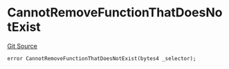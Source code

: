 # CannotRemoveFunctionThatDoesNotExist
[Git Source](https://github.com/thrackle-io/tron/blob/81b80009ad5682c206d626e3be15fff689d615e0/src/protocol/economic/ruleProcessor/RuleProcessorDiamondLib.sol)


```solidity
error CannotRemoveFunctionThatDoesNotExist(bytes4 _selector);
```

